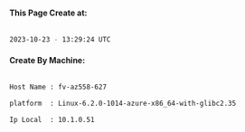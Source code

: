 
   
#### This Page Create at:

```bash

2023-10-23 - 13:29:24 UTC

```

#### Create By Machine:

```bash

Host Name : fv-az558-627

platform  : Linux-6.2.0-1014-azure-x86_64-with-glibc2.35

Ip Local  : 10.1.0.51

```

